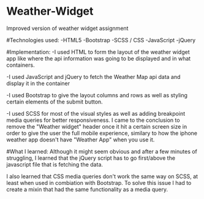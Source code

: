 # Weather-Widget
Improved version of weather widget assignment

#Technologies used:
-HTML5
-Bootstrap
-SCSS / CSS
-JavaScript
-jQuery

#Implementation:
-I used HTML to form the layout of the weather widget app like
where the api information was going to be displayed and in what containers.

-I used JavaScript and jQuery to fetch the Weather Map api data and display it in the 
container

-I used Bootstrap to give the layout columns and rows as well as styling 
certain elements of the submit button.

-I used SCSS for most of the visual styles as well as adding breakpoint media queries for
better responsiveness. I came to the conclusion to remove the "Weather widget" header once it hit a certain screen size in order to give the user the full mobile experience, similary to how the iphone weather app doesn't have "Weather App" when you use it. 

#What I learned:
Although it might seem obvious and after a few minutes of struggling, I learned that the jQuery script has to go first/above the javascript file that is fetching the data.

I also learned that CSS media queries don't work the same way on SCSS, at least when used in combiation with Bootstrap. To solve this issue I had to create a mixin that had the same functionality as a media query.
